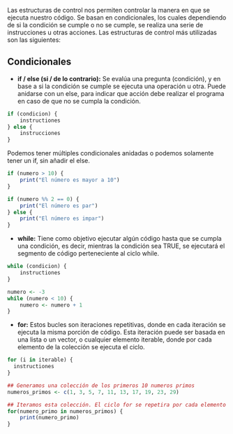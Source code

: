 Las estructuras de control nos permiten controlar la manera en que se ejecuta nuestro código. Se basan en condicionales, los cuales dependiendo de si la condición se cumple o no se cumple, se realiza una serie de instrucciones u otras acciones. Las estructuras de control más utilizadas son las siguientes:

## Condicionales
- **if / else (si / de lo contrario):**  Se evalúa una pregunta (condición), y en base a si la condición se cumple se ejecuta una operación u otra. Puede anidarse con un else, para indicar que acción debe realizar el programa en caso de que no se cumpla la condición.
```r
if (condicion) {
	instructiones
} else {
	instrucciones
}
```

Podemos tener múltiples condicionales anidadas o podemos solamente tener un if, sin añadir el else.
```r
if (numero > 10) {
	print("El número es mayor a 10")
}

if (numero %% 2 == 0) {
	print("El número es par")
} else {
	print("El número es impar")
}
```


- **while:** Tiene como objetivo ejecutar algún código hasta que se cumpla una condición, es decir, mientras la condición sea TRUE, se ejecutará el segmento de código perteneciente al ciclo while.

```r
while (condicion) {
	instructiones
}

numero <- -3
while (numero < 10) {
	numero <- numero + 1
}

```


- **for:** Estos bucles son iteraciones repetitivas, donde en cada iteración se ejecuta la misma porción de código. Esta iteración puede ser basada en una lista o un vector, o cualquier elemento iterable, donde por cada elemento de la colección se ejecuta el ciclo.

```r
for (i in iterable) {
  instructiones
}

## Generamos una colección de los primeros 10 numeros primos
numeros_primos <- c(1, 3, 5, 7, 11, 13, 17, 19, 23, 29) 

## Iteramos esta colección. El ciclo for se repetira por cada elemento del vector
for(numero_primo in numeros_primos) {
    print(numero_primo)
}

```

